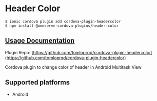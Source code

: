 # Header Color

```
$ ionic cordova plugin add cordova-plugin-headercolor
$ npm install @oneserve-cordova-plugins/header-color
```

## [Usage Documentation](https://oneserve.gitbook.io/oneserve-cordova-plugins/plugins/header-color/)

Plugin Repo: [https://github.com/tomloprod/cordova-plugin-headercolor](https://github.com/tomloprod/cordova-plugin-headercolor)

Cordova plugin to change color of header in Android Multitask View

## Supported platforms

- Android
  


